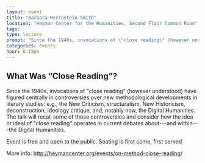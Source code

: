 ```yaml
---
layout: event
title: "Barbara Herrnstein Smith"
location: "Heyman Center for the Humanities, Second Floor Common Room"
tags: 
type: lecture
prompt: "Since the 1940s, invocations of \"close reading\" (however understood) have figured centrally in controversies over new methodological developments in literary studies."
categories: events
hour: 6:15pm
---
```


## What Was “Close Reading”?

Since the 1940s, invocations of "close reading" (however understood) have figured centrally in controversies over new methodological developments in literary studies: e.g., the New Criticism, structuralism, New Historicism, deconstruction, ideology critique, and, notably now, the Digital Humanities. The talk will recall some of those controversies and consider how the idea or ideal of "close reading" operates in current debates about---and within---the Digital Humanities.

Event is free and open to the public. Seating is first come, first served

More info: <http://heymancenter.org/events/on-method-close-reading/>
